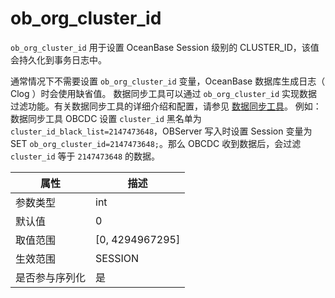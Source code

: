 ob_org_cluster_id 
======================================

`ob_org_cluster_id` 用于设置 OceanBase Session 级别的 CLUSTER_ID，该值会持久化到事务日志中。

通常情况下不需要设置 `ob_org_cluster_id` 变量，OceanBase 数据库生成日志（ Clog ）时会使用缺省值。
数据同步工具可以通过 `ob_org_cluster_id` 实现数据过滤功能。有关数据同步工具的详细介绍和配置，请参见 [数据同步工具](../../9.supporting-tools/4.cdc/1.overview-of-cdc.md)。
例如：数据同步工具 OBCDC 设置 `cluster_id` 黑名单为 `cluster_id_black_list=2147473648`，OBServer 写入时设置 Session 变量为SET `ob_org_cluster_id=2147473648;`。那么 OBCDC 收到数据后，会过滤 `cluster_id` 等于 `2147473648` 的数据。


| **属性**  |      **描述**       |
|---------|-------------------|
| 参数类型    | int               |
| 默认值     | 0                 |
| 取值范围    | \[0, 4294967295\] |
| 生效范围    | SESSION           |
| 是否参与序列化 | 是                 |




